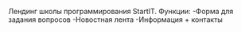 Лендинг школы программирования StartIT.
Функции:
-Форма для задания вопросов
-Новостная лента
-Информация + контакты
